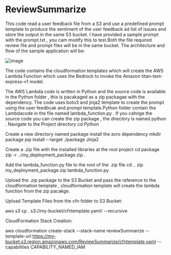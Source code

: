 # ReviewSummarize
This code read a user feedback file from a S3 and use a predefined prompt template to produce the sentiment of the user feedback ad list of issues and store the output in the same S3 bucket. I have provided a sample prompt with the prompt.txt , you cam modify this to test.Both the file required review file and prompt files will be in the same bucket.
The architecture and flow of the sample application will be:

![image](https://github.com/debadatta30/ReviewSummarize/assets/136390466/77d4814b-32f2-412c-b18b-cd1afc50293c)

The code contains the cloudformation templates which will create the AWS Lambda Function which uses the Bedrock to invoke the Amazon titan-text-express-v1 model. 

The AWS Lambda code is written in Python and the source code is available in the Python folder , this is pacakaged as a zip packagae with the dependency. The code uses boto3 and jinja2 template to create the prompt using the user feedbcak and prompt template.Python folder contain the Lambdacode in the file named lambda_function.py . If you cahnge the source code you can create the zip package , the directory is named python . Navigate to the Project directory cd Python

Create a new directory named package install the avro dependency mkdir package pip install --target ./package Jinja2

Create a .zip file with the installed libraries at the root project cd package zip -r ../my_deployment_package.zip .

Add the lambda_function.py file to the root of the .zip file cd .. zip my_deployment_package.zip lambda_function.py

Upload the .zip package to the S3 Bucket and pass the reference to the cloudformation template , cloudformation template will create the lambda function from the zip pacakge.

Upload Template Files from the cfn folder to S3 Bucket:

aws s3 cp . s3://my-bucket/cfntemplate.yaml/ --recursive

CloudFormation Stack Creation:

aws cloudformation create-stack
--stack-name reviewSummarize
--template-url https://my-bucket.s3.region.amazonaws.com/ReviewSummarize/cfntemplate.yaml
--capabilities CAPABILITY_NAMED_IAM
